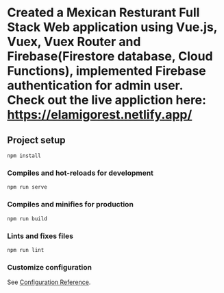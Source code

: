 # Created a Mexican Resturant Full Stack Web application using Vue.js, Vuex, Vuex Router and Firebase(Firestore database, Cloud Functions), implemented Firebase authentication for admin user. Check out the live appliction here: https://elamigorest.netlify.app/

## Project setup

```
npm install
```

### Compiles and hot-reloads for development

```
npm run serve
```

### Compiles and minifies for production

```
npm run build
```

### Lints and fixes files

```
npm run lint
```

### Customize configuration

See [Configuration Reference](https://cli.vuejs.org/config/).
